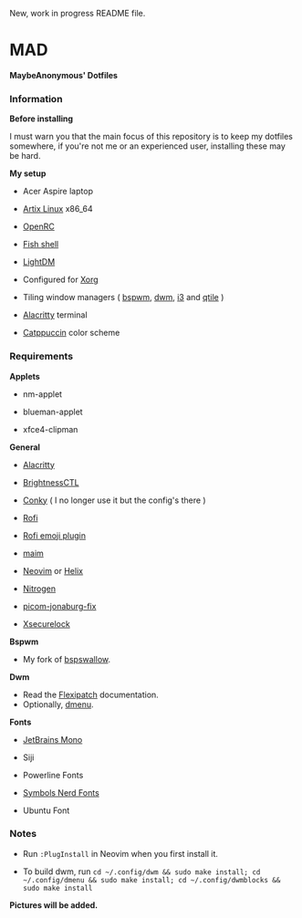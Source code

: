 New, work in progress README file.

# MAD

**MaybeAnonymous' Dotfiles**

### Information

**Before installing**

I must warn you that the main focus of this repository is to keep my dotfiles somewhere, if you're not me or an experienced user, installing these may be hard.

**My setup**

* Acer Aspire laptop

* [Artix Linux](https://artixlinux.org) x86_64

* [OpenRC](https://github.com/OpenRC/openrc)

* [Fish shell](https://fishshell.com)

* [LightDM](https://github.com/canonical/lightdm)

* Configured for [Xorg](https://www.x.org)

* Tiling window managers ( [bspwm](https://github.com/baskerville/bspwm), [dwm](https://dwm.suckless.org), [i3](https://i3wm.org) and [qtile](https://www.qtile.org) )

* [Alacritty](https://alacritty.org) terminal

* [Catppuccin](https://github.com/catppuccin/catppuccin) color scheme

### Requirements

**Applets**

* nm-applet

* blueman-applet

* xfce4-clipman

**General**

* [Alacritty](https://alacritty.org)

* [BrightnessCTL](https://github.com/Hummer12007/brightnessctl)

* [Conky](https://github.com/brndnmtthws/conky) ( I no longer use it but the config's there )

* [Rofi](https://github.com/davatorium/rofi)

* [Rofi emoji plugin](https://github.com/Mange/rofi-emoji)

* [maim](https://github.com/naelstrof/maim)

* [Neovim](https://neovim.io/) or [Helix](https://helix-editor.com)

* [Nitrogen](https://github.com/l3ib/nitrogen)

* [picom-jonaburg-fix](https://github.com/Arian8j2/picom-jonaburg-fix)

* [Xsecurelock](https://github.com/google/xsecurelock)

**Bspwm**

* My fork of [bspswallow](https://github.com/MaybeAnonymous/bspswallow).

**Dwm**

* Read the [Flexipatch](https://github.com/bakkeby/dwm-flexipatch) documentation.
* Optionally, [dmenu](https://tools.suckless.org/dmenu/).

**Fonts**

* [JetBrains Mono](https://www.jetbrains.com/lp/mono/)

* Siji

* Powerline Fonts

* [Symbols Nerd Fonts](https://www.nerdfonts.com/)

* Ubuntu Font

### Notes

* Run `:PlugInstall` in Neovim when you first install it.

* To build dwm, run `cd ~/.config/dwm && sudo make install; cd ~/.config/dmenu && sudo make install; cd ~/.config/dwmblocks && sudo make install`

**Pictures will be added.**
